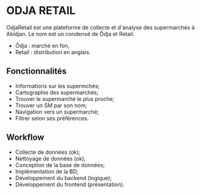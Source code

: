 # ODJA RETAIL
OdjaRetail est une plateforme de collecte et d'analyse des supermarchés à Abidjan. Le nom est un condensé de Ôdja et Retail. 
- Ôdja : marché en fon,
- Retail : distribution en anglais.


## Fonctionnalités 
- Informations sur les supermchés;
- Cartographie des supermarchés;
- Trouver le supermarché le plus proche;
- Trouver un SM par son nom;
- Navigation vers un supermarché;
- Filtrer selon ses préférences.


## Workflow
- Collecte de données (ok);
- Nettoyage de données (ok);
- Conception de la base de données;
- Implémentation de la BD;
- Développement du backend (logique);
- Développement du frontend (présentation).
